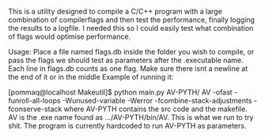 
This is a utility designed to compile a C/C++ program with a large combination of compilerflags and then test the performance, finally logging the results to a logfile.
I needed this so I could easily test what combination of flags would optimise performance.

Usage:
Place a file named flags.db inside the folder you wish to compile, or pass the flags we should test as parameters after the .executable name. Each line in flags.db counts as one flag. Make sure there isnt a newline at the end of it or in the middle
Example of running it:

[pommaq@localhost Makeutil]$ python main.py AV-PYTH/ AV -ofast -funroll-all-loops -Wunused-variable -Werror -fcombine-stack-adjustments  -fconserve-stack 
where AV-PYTH contains the src code and the makefile. AV is the .exe name found as .../AV-PYTH/bin/AV. This is what we run to try shit.
The program is currently hardcoded to run AV-PYTH as parameters.
